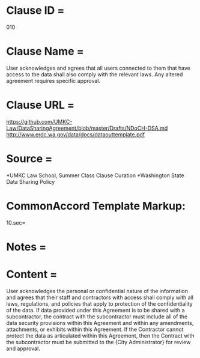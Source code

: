# Clause ID = 
010

# Clause Name = 
User acknowledges and agrees that all users connected to them that have access to the data 
shall also comply with the relevant laws. Any altered agreement requires specific approval.   

# Clause URL = 
https://github.com/UMKC-Law/DataSharingAgreement/blob/master/Drafts/NDoCH-DSA.md
http://www.erdc.wa.gov/data/docs/dataouttemplate.pdf

# Source = 
*UMKC Law School, Summer Class Clause Curation
*Washington State Data Sharing Policy

# CommonAccord Template Markup:   
10.sec=

# Notes = 

# Content = 
User acknowledges the personal or confidential nature of the information and agrees that their staff and contractors with access shall comply with all laws, regulations, and policies that apply to protection of the confidentiality of the data. If data provided under this Agreement is to be shared with a subcontractor, the contract with the subcontractor must include all of the data security provisions within this Agreement and within any amendments, attachments, or exhibits within this Agreement. If the Contractor cannot protect the data as articulated within this Agreement, then the Contract with the subcontractor must be submitted to the {City Administrator} for review and approval.

